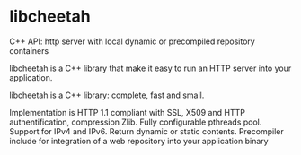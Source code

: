 # libcheetah
C++ API: http server with local dynamic or precompiled repository containers

libcheetah is a C++ library that make it easy to run an HTTP server into your application.

libcheetah is a C++ library: complete, fast and small.

Implementation is HTTP 1.1 compliant with SSL, X509 and HTTP authentification, compression Zlib.
Fully configurable pthreads pool. 
Support for IPv4 and IPv6.
Return dynamic or static contents. 
Precompiler include for integration of a web repository into your application binary

